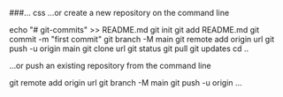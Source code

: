 ###...
css
 …or create a new repository on the command line

echo "# git-commits" >> README.md
git init
git add README.md
git commit -m "first commit"
git branch -M main
git remote add origin url
git push -u origin main
git clone url
git status
git pull
git updates
cd ..


…or push an existing repository from the command line

git remote add origin url
git branch -M main
git push -u origin 
...
